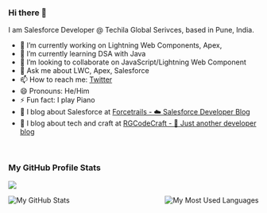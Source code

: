 ### Hi there 👋


<!-- **rahulgawale/rahulgawale** is a ✨ _special_ ✨ repository because its `README.md` (this file) appears on your GitHub profile.-->

I am Salesforce Developer @ Techila Global Serivces, based in Pune, India.

- 🔭 I’m currently working on Lightning Web Components, Apex, 
- 🌱 I’m currently learning DSA with Java
- 👯 I’m looking to collaborate on JavaScript/Lightning Web Component
- 💬 Ask me about LWC, Apex, Salesforce
- 📫 How to reach me: [Twitter](https://twitter.com/rahul_gawale)
- 😄 Pronouns: He/Him
- ⚡ Fun fact: I play Piano
- 📝 I blog about Salesforce at [Forcetrails - ☁️ Salesforce Developer Blog](https://www.forcetrails.com/)
- 📝 I blog about tech and craft at [RGCodeCraft - 🎨 Just another developer blog](https://rgcodecraft.com/)

<br/>

### My GitHub Profile Stats

![](https://komarev.com/ghpvc/?username=rahulgawale&style=for-the-badge)

<img align="left" src="https://github-readme-stats-sumanth-talluri.vercel.app/api?username=rahulgawale&show_icons=true&title_color=black&icon_color=green&text_color=grey&bg_color=#161b22&hide_border=true" alt="My GitHub Stats"/>

<img align="right" alt="My Most Used Languages" src="https://github-readme-stats-sumanth-talluri.vercel.app/api/top-langs/?username=rahulgawale&show_icons=true&hide_border=true&theme=default&bg_color=#161b22"/>
